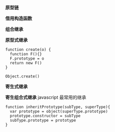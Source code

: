 **原型链**

**借用构造函数**

**组合继承**

**原型式继承**
```
function create(o) {
  function F(){}
  F.prototype = o
  return new F()
}

Object.create()
```

**寄生式继承**

**寄生组合式继承**
javascript 最常用的继承
```
function inheritPrototype(subType, superType){
  var prototype = object(superType.prototype)
  prototype.constructor = subType
  subType.prototype = prototype 
}
```

